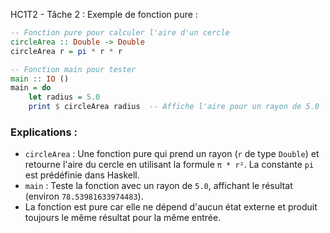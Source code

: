 HC1T2 - Tâche 2 : Exemple de fonction pure :

```haskell
-- Fonction pure pour calculer l'aire d'un cercle
circleArea :: Double -> Double
circleArea r = pi * r * r

-- Fonction main pour tester
main :: IO ()
main = do
    let radius = 5.0
    print $ circleArea radius  -- Affiche l'aire pour un rayon de 5.0
```

### Explications :
- `circleArea` : Une fonction pure qui prend un rayon (`r` de type `Double`) et retourne l'aire du cercle en utilisant la formule `π * r²`. La constante `pi` est prédéfinie dans Haskell.
- `main` : Teste la fonction avec un rayon de `5.0`, affichant le résultat (environ `78.53981633974483`).
- La fonction est pure car elle ne dépend d'aucun état externe et produit toujours le même résultat pour la même entrée.
